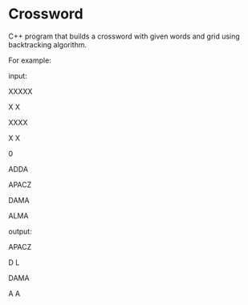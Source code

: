 # Crossword
C++ program that builds a crossword with given words and grid using backtracking algorithm.

For example:

input:

XXXXX

X  X

XXXX

X  X

0

ADDA

APACZ

DAMA

ALMA


output:

APACZ

D  L

DAMA

A  A

